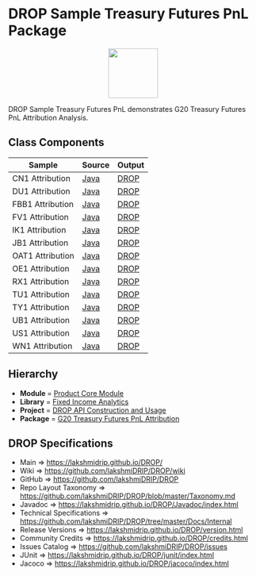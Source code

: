 # DROP Sample Treasury Futures PnL Package

<p align="center"><img src="https://github.com/lakshmiDRIP/DROP/blob/master/DRIP_Logo.gif?raw=true" width="100"></p>

DROP Sample Treasury Futures PnL demonstrates G20 Treasury Futures PnL Attribution Analysis.


## Class Components

 |     Sample     | Source | Output |
 |----------------|--------|--------|
 | CN1 Attribution | [Java](https://github.com/lakshmiDRIP/DROP/tree/master/src/main/java/org/drip/sample/treasuryfuturesrisk/CN1Attribution.java) | [DROP](https://github.com/lakshmiDRIP/DROP/blob/master/drop/org/drip/sample/treasuryfuturesrisk/CN1Attribution.drop) |
 | DU1 Attribution | [Java](https://github.com/lakshmiDRIP/DROP/tree/master/src/main/java/org/drip/sample/treasuryfuturesrisk/DU1Attribution.java) | [DROP](https://github.com/lakshmiDRIP/DROP/blob/master/drop/org/drip/sample/treasuryfuturesrisk/DU1Attribution.drop) |
 | FBB1 Attribution | [Java](https://github.com/lakshmiDRIP/DROP/tree/master/src/main/java/org/drip/sample/treasuryfuturesrisk/FBB1Attribution.java) | [DROP](https://github.com/lakshmiDRIP/DROP/blob/master/drop/org/drip/sample/treasuryfuturesrisk/FBB1Attribution.drop) |
 | FV1 Attribution | [Java](https://github.com/lakshmiDRIP/DROP/tree/master/src/main/java/org/drip/sample/treasuryfuturesrisk/FV1Attribution.java) | [DROP](https://github.com/lakshmiDRIP/DROP/blob/master/drop/org/drip/sample/treasuryfuturesrisk/FV1Attribution.drop) |
 | IK1 Attribution | [Java](https://github.com/lakshmiDRIP/DROP/tree/master/src/main/java/org/drip/sample/treasuryfuturesrisk/IK1Attribution.java) | [DROP](https://github.com/lakshmiDRIP/DROP/blob/master/drop/org/drip/sample/treasuryfuturesrisk/IK1Attribution.drop) |
 | JB1 Attribution | [Java](https://github.com/lakshmiDRIP/DROP/tree/master/src/main/java/org/drip/sample/treasuryfuturesrisk/JB1Attribution.java) | [DROP](https://github.com/lakshmiDRIP/DROP/blob/master/drop/org/drip/sample/treasuryfuturesrisk/JB1Attribution.drop) |
 | OAT1 Attribution | [Java](https://github.com/lakshmiDRIP/DROP/tree/master/src/main/java/org/drip/sample/treasuryfuturesrisk/OAT1Attribution.java) | [DROP](https://github.com/lakshmiDRIP/DROP/blob/master/drop/org/drip/sample/treasuryfuturesrisk/OAT1Attribution.drop) |
 | OE1 Attribution | [Java](https://github.com/lakshmiDRIP/DROP/tree/master/src/main/java/org/drip/sample/treasuryfuturesrisk/OE1Attribution.java) | [DROP](https://github.com/lakshmiDRIP/DROP/blob/master/drop/org/drip/sample/treasuryfuturesrisk/OE1Attribution.drop) |
 | RX1 Attribution | [Java](https://github.com/lakshmiDRIP/DROP/tree/master/src/main/java/org/drip/sample/treasuryfuturesrisk/RX1Attribution.java) | [DROP](https://github.com/lakshmiDRIP/DROP/blob/master/drop/org/drip/sample/treasuryfuturesrisk/RX1Attribution.drop) |
 | TU1 Attribution | [Java](https://github.com/lakshmiDRIP/DROP/tree/master/src/main/java/org/drip/sample/treasuryfuturesrisk/TU1Attribution.java) | [DROP](https://github.com/lakshmiDRIP/DROP/blob/master/drop/org/drip/sample/treasuryfuturesrisk/TU1Attribution.drop) |
 | TY1 Attribution | [Java](https://github.com/lakshmiDRIP/DROP/tree/master/src/main/java/org/drip/sample/treasuryfuturesrisk/TY1Attribution.java) | [DROP](https://github.com/lakshmiDRIP/DROP/blob/master/drop/org/drip/sample/treasuryfuturesrisk/TY1Attribution.drop) |
 | UB1 Attribution | [Java](https://github.com/lakshmiDRIP/DROP/tree/master/src/main/java/org/drip/sample/treasuryfuturesrisk/UB1Attribution.java) | [DROP](https://github.com/lakshmiDRIP/DROP/blob/master/drop/org/drip/sample/treasuryfuturesrisk/UB1Attribution.drop) |
 | US1 Attribution | [Java](https://github.com/lakshmiDRIP/DROP/tree/master/src/main/java/org/drip/sample/treasuryfuturesrisk/US1Attribution.java) | [DROP](https://github.com/lakshmiDRIP/DROP/blob/master/drop/org/drip/sample/treasuryfuturesrisk/US1Attribution.drop) |
 | WN1 Attribution | [Java](https://github.com/lakshmiDRIP/DROP/tree/master/src/main/java/org/drip/sample/treasuryfuturesrisk/WN1Attribution.java) | [DROP](https://github.com/lakshmiDRIP/DROP/blob/master/drop/org/drip/sample/treasuryfuturesrisk/WN1Attribution.drop) |


## Hierarchy

 <ul>
	<li><b>Module </b> = <a href = "https://github.com/lakshmiDRIP/DROP/tree/master/ProductCore.md">Product Core Module</a></li>
	<li><b>Library</b> = <a href = "https://github.com/lakshmiDRIP/DROP/tree/master/FixedIncomeAnalyticsLibrary.md">Fixed Income Analytics</a></li>
	<li><b>Project</b> = <a href = "https://github.com/lakshmiDRIP/DROP/tree/master/src/main/java/org/drip/sample/README.md">DROP API Construction and Usage</a></li>
	<li><b>Package</b> = <a href = "https://github.com/lakshmiDRIP/DROP/tree/master/src/main/java/org/drip/sample/treasuryfuturespnl/README.md">G20 Treasury Futures PnL Attribution</a></li>
 </ul>


## DROP Specifications

 * Main                     => https://lakshmidrip.github.io/DROP/
 * Wiki                     => https://github.com/lakshmiDRIP/DROP/wiki
 * GitHub                   => https://github.com/lakshmiDRIP/DROP
 * Repo Layout Taxonomy     => https://github.com/lakshmiDRIP/DROP/blob/master/Taxonomy.md
 * Javadoc                  => https://lakshmidrip.github.io/DROP/Javadoc/index.html
 * Technical Specifications => https://github.com/lakshmiDRIP/DROP/tree/master/Docs/Internal
 * Release Versions         => https://lakshmidrip.github.io/DROP/version.html
 * Community Credits        => https://lakshmidrip.github.io/DROP/credits.html
 * Issues Catalog           => https://github.com/lakshmiDRIP/DROP/issues
 * JUnit                    => https://lakshmidrip.github.io/DROP/junit/index.html
 * Jacoco                   => https://lakshmidrip.github.io/DROP/jacoco/index.html
